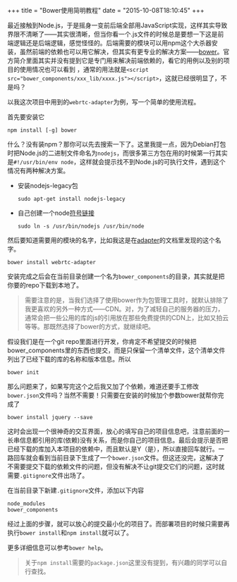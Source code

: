 +++
title  = "Bower使用简明教程"
date = "2015-10-08T18:10:45"
+++

最近接触到Node.js，于是摇身一变前后端全部用JavaScript实现，这样其实导致界限不清晰了——其实很清晰，但当你看一个.js文件的时候总是要想一下这是前端逻辑还是后端逻辑，感觉怪怪的。后端需要的模块可以用npm这个大杀器安装，虽然前端的依赖也可以用它解决，但其实有更专业的解决方案——[bower](http://bower.io)。官方简介里面其实并没有提到它是专门用来解决前端依赖的，看它的用例以及别的项目的使用情况也可以看到
，通常的用法就是`<script src="bower_components/xxx_lib/xxxx.js"></script>`，这就已经很明显了，不是吗？

以我这次项目中用到的`webrtc-adapter`为例，写一个简单的使用流程。

首先要安装它

`npm install [-g] bower` 

什么？没有装npm？那你可以先去搜索一下了。这里我提一点，因为Debian打包时把Node.js的二进制文件命名为`nodejs`，而很多第三方包在用的时候第一行其实是`#!/usr/bin/env node`，这样就会提示找不到Node.js的可执行文件，遇到这个情况有两种解决方案。

- 安装nodejs-legacy包

    `sudo apt-get install nodejs-legacy`

- 自己创建一个node[符号链接](https://en.wikipedia.org/wiki/Symbolic_link)

    `sudo ln -s /usr/bin/nodejs /usr/bin/node`

然后要知道需要用的模块的名字，比如我这是在[adapter](https://github.com/webrtc/adapter)的文档里发现的这个名字。

`bower install webrtc-adapter`

安装完成之后会在当前目录创建一个名为`bower_components`的目录，其实就是把你要的repo下载到本地了。

>需要注意的是，当我们选择了使用bower作为包管理工具时，就默认排除了我更喜欢的另外一种方式——CDN。对，为了减轻自己的服务器的压力，通常会把一些公用的库的js的引用放在那些免费提供的CDN上，比如又拍云等等。那既然选择了bower的方式，就继续吧。

假设我们是在一个git repo里面进行开发，你肯定不希望提交的时候把bower_components里的东西也提交，而是只保留一个清单文件，这个清单文件列出了已经下载的库的名称和版本信息。所以

`bower init`

那么问题来了，如果写完这个之后我又加了个依赖，难道还要手工修改`bower.json`文件吗？当然不需要！只需要在安装的时候加个参数bower就帮你完成了

`bower install jquery --save`

这时会出现一个很神奇的交互界面，放心的填写自己的项目信息吧，注意前面的一长串信息都引用的库(依赖)没有关系，而是你自己的项目信息。最后会提示是否把已经下载的库加入本项目的依赖中，而且默认是Y（是），所以直接回车就行。一路回车就会看到当前目录下生成了一个`bower.json`文件。但这还没完，这解决了不需要提交下载的依赖文件的问题，但没有解决不让git提交它们的问题，这时就需要`.gitignore`文件出场了。

在当前目录下新建`.gitignore`文件，添加以下内容

```
node_modules
bower_components
```

经过上面的步骤，就可以放心的提交最小化的项目了。而部署项目的时候只需要再执行`bower install`和`npm install`就可以了。

更多详细信息可以参考`bower help`。

>关于`npm install`需要的`package.json`这里没有提到，有兴趣的同学可以自行查找。
